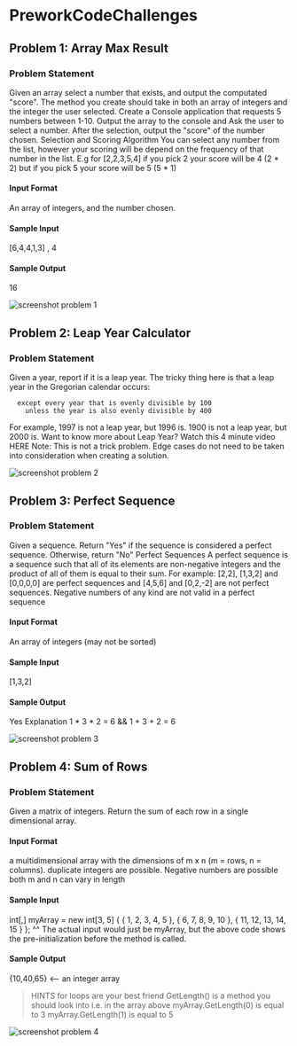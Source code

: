 # PreworkCodeChallenges

## Problem 1: Array Max Result
### Problem Statement
Given an array select a number that exists, and output the computated "score". The method you create should take in both an array of integers and the integer the user selected.
Create a Console application that requests 5 numbers between 1-10. Output the array to the console and Ask the user to select a number. After the selection, output the "score" of the number chosen.
Selection and Scoring Algorithm
You can select any number from the list, however your scoring will be depend on the frequency of that number in the list. E.g for [2,2,3,5,4] if you pick 2 your score will be 4 (2 * 2) but if you pick 5 your score will be 5 (5 * 1)
#### Input Format
An array of integers, and the number chosen.
#### Sample Input
[6,4,4,1,3] , 4
#### Sample Output
16

![screenshot problem 1](https://i.imgur.com/fXp8UiR.png)

## Problem 2: Leap Year Calculator
### Problem Statement
Given a year, report if it is a leap year.
The tricky thing here is that a leap year in the Gregorian calendar occurs:
```on every year that is evenly divisible by 4
  except every year that is evenly divisible by 100
    unless the year is also evenly divisible by 400
```
For example, 1997 is not a leap year, but 1996 is. 1900 is not a leap year, but 2000 is.
Want to know more about Leap Year? Watch this 4 minute video HERE
Note: This is not a trick problem. Edge cases do not need to be taken into consideration when creating a solution.

![screenshot problem 2](https://i.imgur.com/27CpvWi.png)

## Problem 3: Perfect Sequence
### Problem Statement
Given a sequence. Return "Yes" if the sequence is considered a perfect sequence. Otherwise, return "No"
Perfect Sequences
A perfect sequence is a sequence such that all of its elements are non-negative integers and the product of all of them is equal to their sum. For example: [2,2], [1,3,2] and [0,0,0,0] are perfect sequences and [4,5,6] and [0,2,-2] are not perfect sequences. Negative numbers of any kind are not valid in a perfect sequence
#### Input Format
An array of integers (may not be sorted)
#### Sample Input
[1,3,2]
#### Sample Output
Yes
Explanation
1 * 3 * 2 = 6 && 1 + 3 + 2 = 6

![screenshot problem 3](https://i.imgur.com/I8ebeuF.png)

## Problem 4: Sum of Rows
### Problem Statement
Given a matrix of integers. Return the sum of each row in a single dimensional array.
#### Input Format
a multidimensional array with the dimensions of m x n (m = rows, n = columns).
duplicate integers are possible.
Negative numbers are possible
both m and n can vary in length
#### Sample Input
int[,] myArray = new int[3, 5] { { 1, 2, 3, 4, 5 }, { 6, 7, 8, 9, 10 }, { 11, 12, 13, 14, 15 } };
^^ The actual input would just be myArray, but the above code shows the pre-initialization before the method is called.
#### Sample Output
{10,40,65} <-- an integer array
> HINTS
for loops are your best friend
GetLength() is a method you should look into 
i.e. in the array above myArray.GetLength(0) is equal to 3
myArray.GetLength(1) is equal to 5

![screenshot problem 4](https://i.imgur.com/QRhDKVp.png)

